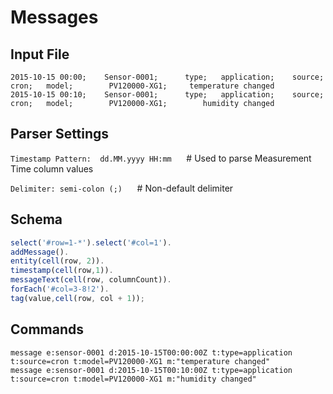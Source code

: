 # Messages

## Input File

```csv
2015-10-15 00:00;    Sensor-0001;      type;   application;    source; cron;   model;        PV120000-XG1;     temperature changed
2015-10-15 00:10;    Sensor-0001;      type;   application;    source; cron;   model;        PV120000-XG1;        humidity changed
```

## Parser Settings

`Timestamp Pattern:  dd.MM.yyyy HH:mm`      # Used to parse Measurement Time column values

`Delimiter: semi-colon (;)`      # Non-default delimiter

## Schema

```javascript
select('#row=1-*').select('#col=1').
addMessage().
entity(cell(row, 2)).
timestamp(cell(row,1)).
messageText(cell(row, columnCount)).
forEach('#col=3-8!2').
tag(value,cell(row, col + 1));
```

## Commands

```ls
message e:sensor-0001 d:2015-10-15T00:00:00Z t:type=application t:source=cron t:model=PV120000-XG1 m:"temperature changed"
message e:sensor-0001 d:2015-10-15T00:10:00Z t:type=application t:source=cron t:model=PV120000-XG1 m:"humidity changed"
```
